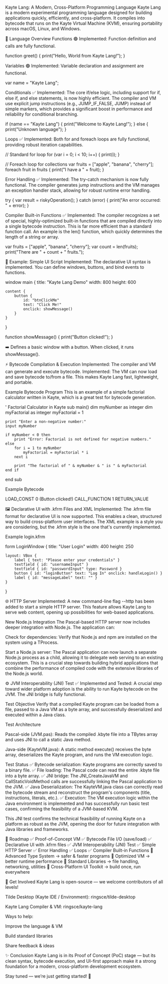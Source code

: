 Kayte Lang: A Modern, Cross-Platform Programming Language
Kayte Lang is a modern experimental programming language designed for building applications quickly, efficiently, and cross-platform. It compiles into bytecode that runs on the Kayte Virtual Machine (KVM), ensuring portability across macOS, Linux, and Windows.

🚀 Language Overview
Functions 🟢
Implemented: Function definition and calls are fully functional.

function greet() {
    print("Hello, World from Kayte Lang!");
}

Variables 🟢
Implemented: Variable declaration and assignment are functional.

var name = "Kayte Lang";

Conditionals ✅
Implemented: The core if/else logic, including support for if, else if, and else statements, is now highly efficient. The compiler and VM use explicit jump instructions (e.g., JUMP_IF_FALSE, JUMP) instead of simple markers, which provides a significant boost in performance and reliability for conditional branching.

if (name == "Kayte Lang") {
    print("Welcome to Kayte Lang!");
} else {
    print("Unknown language");
}

Loops ✅
Implemented: Both for and foreach loops are fully functional, providing robust iteration capabilities.

// Standard for loop
for (var i = 0; i < 10; i++) {
    print(i);
}

// Foreach loop for collections
var fruits = ["apple", "banana", "cherry"];
foreach fruit in fruits {
    print("I have a " + fruit);
}

Error Handling ✅
Implemented: The try-catch mechanism is now fully functional. The compiler generates jump instructions and the VM manages an exception handler stack, allowing for robust runtime error handling.

try {
    var result = riskyOperation();
} catch (error) {
    print("An error occurred: " + error);
}

Compiler Built-in Functions ✅
Implemented: The compiler recognizes a set of special, highly-optimized built-in functions that are compiled directly into a single bytecode instruction. This is far more efficient than a standard function call. An example is the len() function, which quickly determines the length of a string or array.

var fruits = ["apple", "banana", "cherry"];
var count = len(fruits);
print("There are " + count + " fruits.");

🎨 Example: Simple UI Script
Implemented: The declarative UI syntax is implemented. You can define windows, buttons, and bind events to functions.

window main {
    title: "Kayte Lang Demo"
    width: 800
    height: 600

    content {
        button {
            id: "btnClickMe"
            text: "Click Me!"
            onclick: showMessage()
        }
    }
}

function showMessage() {
    print("Button clicked!");
}

➡️ Defines a basic window with a button. When clicked, it runs showMessage().

⚡ Bytecode Compilation & Execution
Implemented: The compiler and VM can generate and execute bytecode.
Implemented: The VM can now load and save bytecode to/from a file.
This makes Kayte Lang fast, lightweight, and portable.

Example Bytecode Program
This is an example of a simple factorial calculator written in Kayte, which is a great test for bytecode generation.

' Factorial Calculator in Kayte
sub main()
    dim myNumber as integer
    dim myFactorial as integer
    myFactorial = 1
    
    print "Enter a non-negative number:"
    input myNumber

    if myNumber < 0 then
        print "Error: Factorial is not defined for negative numbers."
    else
        for i = 1 to myNumber
            myFactorial = myFactorial * i
        next i
            
        print "The factorial of " & myNumber & " is " & myFactorial
    end if
end sub

Example Bytecode

LOAD_CONST       0 (Button clicked!)
CALL_FUNCTION    1
RETURN_VALUE

🖼️ Declarative UI with .kfrm Files and XML
Implemented: The .kfrm file format for declarative UI is now supported. This enables a clean, structured way to build cross-platform user interfaces. The XML example is a style you are considering, but the .kfrm style is the one that's currently implemented.

Example login.kfrm

form LoginWindow {
    title: "User Login"
    width: 400
    height: 250

    layout: VBox {
        label { text: "Please enter your credentials" }
        textfield { id: "usernameInput" }
        textfield { id: "passwordInput" type: Password }
        button { id: "loginButton" text: "Log In" onclick: handleLogin() }
        label { id: "messageLabel" text: "" }
    }
}

🌐 HTTP Server
Implemented: A new command-line flag --http has been added to start a simple HTTP server. This feature allows Kayte Lang to serve web content, opening up possibilities for web-based applications.

New Node.js Integration
The Pascal-based HTTP server now includes deeper integration with Node.js. The application can:

Check for dependencies: Verify that Node.js and npm are installed on the system using a TProcess.

Start a Node.js server: The Pascal application can now launch a separate Node.js process as a child, allowing it to delegate web serving to an existing ecosystem. This is a crucial step towards building hybrid applications that combine the performance of compiled code with the extensive libraries of the Node.js world.

⚙️ JVM Interoperability (JNI) Test ✅
Implemented and Tested: A crucial step toward wider platform adoption is the ability to run Kayte bytecode on the JVM. The JNI bridge is fully functional.

Test Objective
Verify that a compiled Kayte program can be loaded from a file, passed to a Java VM as a byte array, and successfully deserialized and executed within a Java class.

Test Architecture

Pascal-side (JVM.pas): Reads the compiled .kbyte file into a TBytes array and uses JNI to call a static Java method.

Java-side (KayteVM.java): A static method execute() receives the byte array, deserializes the Kayte program, and runs the VM execution logic.

Test Status
✅ Bytecode serialization: Kayte programs are correctly saved to a binary file.
✅ File loading: The Pascal code can read the entire .kbyte file into a byte array.
✅ JNI bridge: The JNI_CreateJavaVM and CallStaticVoidMethod calls are successfully linking the Pascal application to the JVM.
✅ Java Deserialization: The KayteVM.java class can correctly read the bytecode stream and reconstruct the program's components (title, instructions, literals, etc.).
✅ Execution: The VM execution logic within the Java environment is implemented and has successfully run basic test cases, confirming the feasibility of a JVM-based KVM.

This JNI test confirms the technical feasibility of running Kayte on a platform as robust as the JVM, opening the door for future integration with Java libraries and frameworks.

📌 Roadmap
✅ Proof-of-Concept VM
✅ Bytecode File I/O (save/load)
✅ Declarative UI with .kfrm files
✅ JVM Interoperability (JNI) Test
✅ Simple HTTP Server
✅ Error Handling
✅ Loops
✅ Compiler Built-in Functions
🚧 Advanced Type System → safer & faster programs
🚧 Optimized VM → better runtime performance
🚧 Standard Libraries → file handling, networking, utilities
🚧 Cross-Platform UI Toolkit → build once, run everywhere

🤝 Get Involved
Kayte Lang is open-source — we welcome contributors of all levels!

Tilde Desktop (Kayte IDE / Environment): ringsce/tilde-desktop

Kayte Lang Compiler & VM: ringsce/kayte-lang

Ways to help:

Improve the language & VM

Build standard libraries

Share feedback & ideas

✨ Conclusion
Kayte Lang is in its Proof of Concept (PoC) stage — but its clean syntax, bytecode execution, and UI-first approach make it a strong foundation for a modern, cross-platform development ecosystem.

Stay tuned — we’re just getting started! 🚀
